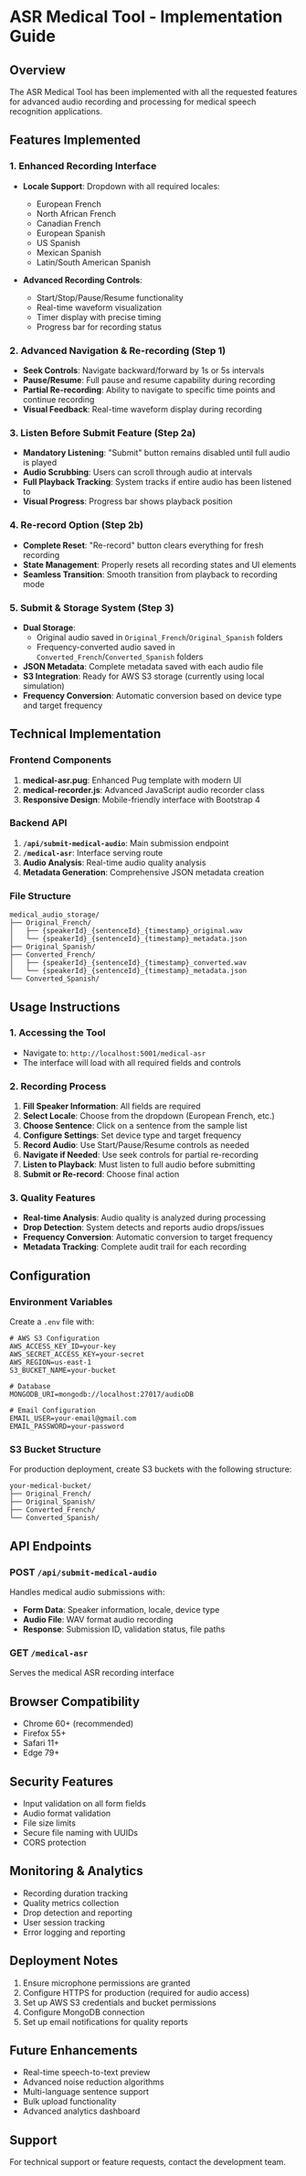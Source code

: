 # ASR Medical Tool - Implementation Guide

## Overview
The ASR Medical Tool has been implemented with all the requested features for advanced audio recording and processing for medical speech recognition applications.

## Features Implemented

### 1. Enhanced Recording Interface
- **Locale Support**: Dropdown with all required locales:
  - European French
  - North African French  
  - Canadian French
  - European Spanish
  - US Spanish
  - Mexican Spanish
  - Latin/South American Spanish

- **Advanced Recording Controls**:
  - Start/Stop/Pause/Resume functionality
  - Real-time waveform visualization
  - Timer display with precise timing
  - Progress bar for recording status

### 2. Advanced Navigation & Re-recording (Step 1)
- **Seek Controls**: Navigate backward/forward by 1s or 5s intervals
- **Pause/Resume**: Full pause and resume capability during recording
- **Partial Re-recording**: Ability to navigate to specific time points and continue recording
- **Visual Feedback**: Real-time waveform display during recording

### 3. Listen Before Submit Feature (Step 2a)
- **Mandatory Listening**: "Submit" button remains disabled until full audio is played
- **Audio Scrubbing**: Users can scroll through audio at intervals
- **Full Playback Tracking**: System tracks if entire audio has been listened to
- **Visual Progress**: Progress bar shows playback position

### 4. Re-record Option (Step 2b)
- **Complete Reset**: "Re-record" button clears everything for fresh recording
- **State Management**: Properly resets all recording states and UI elements
- **Seamless Transition**: Smooth transition from playback to recording mode

### 5. Submit & Storage System (Step 3)
- **Dual Storage**: 
  - Original audio saved in `Original_French`/`Original_Spanish` folders
  - Frequency-converted audio saved in `Converted_French`/`Converted_Spanish` folders
- **JSON Metadata**: Complete metadata saved with each audio file
- **S3 Integration**: Ready for AWS S3 storage (currently using local simulation)
- **Frequency Conversion**: Automatic conversion based on device type and target frequency

## Technical Implementation

### Frontend Components
1. **medical-asr.pug**: Enhanced Pug template with modern UI
2. **medical-recorder.js**: Advanced JavaScript audio recorder class
3. **Responsive Design**: Mobile-friendly interface with Bootstrap 4

### Backend API
1. **`/api/submit-medical-audio`**: Main submission endpoint
2. **`/medical-asr`**: Interface serving route
3. **Audio Analysis**: Real-time audio quality analysis
4. **Metadata Generation**: Comprehensive JSON metadata creation

### File Structure
```
medical_audio_storage/
├── Original_French/
│   ├── {speakerId}_{sentenceId}_{timestamp}_original.wav
│   └── {speakerId}_{sentenceId}_{timestamp}_metadata.json
├── Original_Spanish/
├── Converted_French/
│   ├── {speakerId}_{sentenceId}_{timestamp}_converted.wav
│   └── {speakerId}_{sentenceId}_{timestamp}_metadata.json
└── Converted_Spanish/
```

## Usage Instructions

### 1. Accessing the Tool
- Navigate to: `http://localhost:5001/medical-asr`
- The interface will load with all required fields and controls

### 2. Recording Process
1. **Fill Speaker Information**: All fields are required
2. **Select Locale**: Choose from the dropdown (European French, etc.)
3. **Choose Sentence**: Click on a sentence from the sample list
4. **Configure Settings**: Set device type and target frequency
5. **Record Audio**: Use Start/Pause/Resume controls as needed
6. **Navigate if Needed**: Use seek controls for partial re-recording
7. **Listen to Playback**: Must listen to full audio before submitting
8. **Submit or Re-record**: Choose final action

### 3. Quality Features
- **Real-time Analysis**: Audio quality is analyzed during processing
- **Drop Detection**: System detects and reports audio drops/issues
- **Frequency Conversion**: Automatic conversion to target frequency
- **Metadata Tracking**: Complete audit trail for each recording

## Configuration

### Environment Variables
Create a `.env` file with:
```env
# AWS S3 Configuration
AWS_ACCESS_KEY_ID=your-key
AWS_SECRET_ACCESS_KEY=your-secret
AWS_REGION=us-east-1
S3_BUCKET_NAME=your-bucket

# Database
MONGODB_URI=mongodb://localhost:27017/audioDB

# Email Configuration
EMAIL_USER=your-email@gmail.com
EMAIL_PASSWORD=your-password
```

### S3 Bucket Structure
For production deployment, create S3 buckets with the following structure:
```
your-medical-bucket/
├── Original_French/
├── Original_Spanish/
├── Converted_French/
└── Converted_Spanish/
```

## API Endpoints

### POST `/api/submit-medical-audio`
Handles medical audio submissions with:
- **Form Data**: Speaker information, locale, device type
- **Audio File**: WAV format audio recording
- **Response**: Submission ID, validation status, file paths

### GET `/medical-asr`
Serves the medical ASR recording interface

## Browser Compatibility
- Chrome 60+ (recommended)
- Firefox 55+
- Safari 11+
- Edge 79+

## Security Features
- Input validation on all form fields
- Audio format validation
- File size limits
- Secure file naming with UUIDs
- CORS protection

## Monitoring & Analytics
- Recording duration tracking
- Quality metrics collection
- Drop detection and reporting
- User session tracking
- Error logging and reporting

## Deployment Notes
1. Ensure microphone permissions are granted
2. Configure HTTPS for production (required for audio access)
3. Set up AWS S3 credentials and bucket permissions
4. Configure MongoDB connection
5. Set up email notifications for quality reports

## Future Enhancements
- Real-time speech-to-text preview
- Advanced noise reduction algorithms
- Multi-language sentence support
- Bulk upload functionality
- Advanced analytics dashboard

## Support
For technical support or feature requests, contact the development team.
